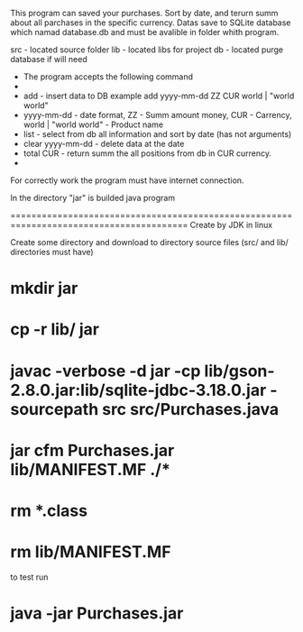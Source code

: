 This program can saved your purchases. Sort by date, and terurn summ about all parchases in the specific currency.
Datas save to SQLite database which namad database.db and must be avalible in folder whith program.

src - located source folder
lib - located libs for project
db - located purge database if will need 


 * The program accepts the following command
 *  
 * add - insert data to DB example add yyyy-mm-dd ZZ CUR world | "world world"
 *    yyyy-mm-dd - date format, ZZ - Summ amount money, CUR - Carrency, world | "world world" - Product name
 * list - select from db all information and sort by date (has not arguments)
 * clear yyyy-mm-dd - delete data at the date
 * total CUR - return summ the all positions from db in CUR currency.
 * 
For correctly work the program must have internet connection.

In the directory "jar" is builded java program

========================================================================================
Create by JDK in linux

Create some directory and download to directory source files (src/ and lib/ directories must have)

# mkdir jar
# cp -r lib/ jar
# javac -verbose -d jar -cp lib/gson-2.8.0.jar:lib/sqlite-jdbc-3.18.0.jar -sourcepath src  src/Purchases.java
# jar cfm Purchases.jar lib/MANIFEST.MF ./*
# rm *.class
# rm lib/MANIFEST.MF

to test run

# java -jar Purchases.jar

